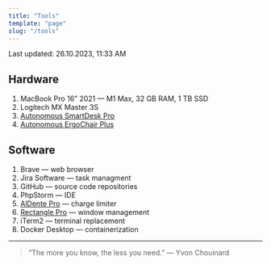 ```yaml
---
title: "Tools"
template: "page"
slug: "/tools"
---
```


Last updated: 26.10.2023, 11:33 AM

## Hardware
1. MacBook Pro 16” 2021 — M1 Max, 32 GB RAM, 1 TB SSD
2. Logitech MX Master 3S
3. [Autonomous SmartDesk Pro](https://www.autonomous.ai/standing-desks/smartdesk-2-business?option1=1&option2=8&option16=36&option17=41&purchase_method=1)
4. [Autonomous ErgoChair Plus](https://www.autonomous.ai/office-chairs/kinn-chair?option1559=1884&purchase_method=1)

## Software
1. Brave — web browser
2. Jira Software — task managment
3. GitHub — source code repositories
4. PhpStorm — IDE
5. [AlDente Pro](https://apphousekitchen.com/) — charge limiter
6. [Rectangle Pro](https://rectangleapp.com/pro) — window management
7. iTerm2 — terminal replacement
8. Docker Desktop — containerization

___

> “The more you know, the less you need.” — Yvon Chouinard
